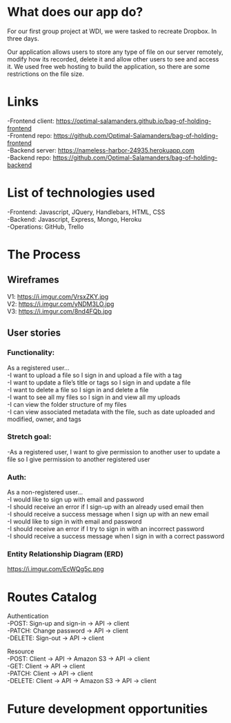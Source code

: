 # What does our app do?
For our first group project at WDI, we were tasked to recreate Dropbox. In three days.

Our application allows users to store any type of file on our server remotely, modify how its recorded, delete it and allow other users to see and access it. We used free web hosting to build the application, so there are some restrictions on the file size.

# Links
-Frontend client: https://optimal-salamanders.github.io/bag-of-holding-frontend  
-Frontend repo: https://github.com/Optimal-Salamanders/bag-of-holding-frontend  
-Backend server: https://nameless-harbor-24935.herokuapp.com  
-Backend repo: https://github.com/Optimal-Salamanders/bag-of-holding-backend  

# List of technologies used
-Frontend: Javascript, JQuery, Handlebars, HTML, CSS  
-Backend: Javascript, Express, Mongo, Heroku  
-Operations: GitHub, Trello  

# The Process


## Wireframes
V1: https://i.imgur.com/VrsxZKY.jpg  
V2: https://i.imgur.com/yNDM3LO.jpg  
V3: https://i.imgur.com/8nd4FQb.jpg  

## User stories
### Functionality:
As a registered user...  
-I want to upload a file so I sign in and upload a file with a tag  
-I want to update a file’s title or tags so I sign in and update a file  
-I want to delete a file so I sign in and delete a file  
-I want to see all my files so I sign in and view all my uploads  
-I can view the folder structure of my files  
-I can view associated metadata with the file, such as date uploaded and modified, owner, and tags  

### Stretch goal:
-As a registered user, I want to give permission to another user to update a file so I give permission to another registered user

### Auth:
As a non-registered user...  
-I would like to sign up with email and password  
-I should receive an error if I sign-up with an already used email then  
-I should receive a success message when I sign up with an new email   
-I would like to sign in with email and password  
-I should receive an error if I try to sign in with an incorrect password   
-I should receive a success message when I sign in with a correct password     

### Entity Relationship Diagram (ERD)
https://i.imgur.com/EcWQg5c.png  

# Routes Catalog
Authentication  
-POST: Sign-up and sign-in -> API -> client  
-PATCH: Change password -> API -> client  
-DELETE: Sign-out -> API -> client  

Resource  
-POST: Client -> API -> Amazon S3 -> API -> client  
-GET: Client -> API -> client  
-PATCH: Client -> API -> client  
-DELETE: Client -> API -> Amazon S3 -> API -> client  

# Future development opportunities
